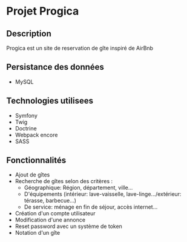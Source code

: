 # Projet Progica

## Description
Progica est un site de reservation de gîte inspiré de AirBnb

## Persistance des données
- MySQL

## Technologies utilisees
* Symfony
* Twig
* Doctrine
* Webpack encore
* SASS

## Fonctionnalités
- Ajout de gîtes
- Recherche de gîtes selon des critères :
    - Géographique: Région, département, ville...
    - D'équipements (intérieur: lave-vaisselle, lave-linge.../extérieur: térasse, barbecue...)
    - De service: ménage en fin de séjour, accès internet...
- Création d'un compte utilisateur
- Modification d'une annonce
- Reset password avec un système de token
- Notation d'un gîte
